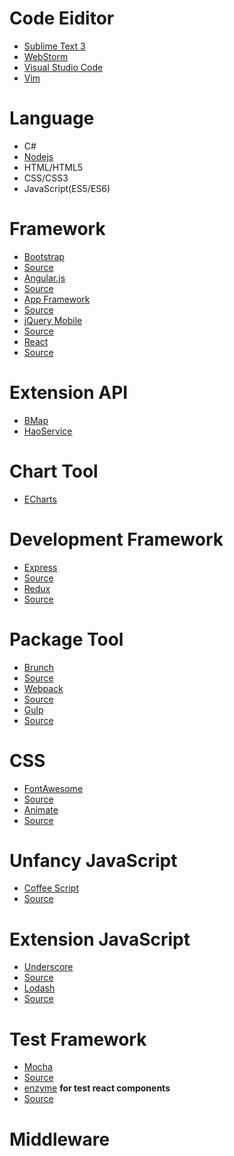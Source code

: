 # Code Eiditor
* [Sublime Text 3](http://www.sublimetext.com/3)  
* [WebStorm](http://www.jetbrains.com/webstorm/)  
* [Visual Studio Code](https://www.visualstudio.com/)  
* [Vim](http://www.vim.org/)  

# Language
* C#
* [Nodejs](https://nodejs.org/en/)  
* HTML/HTML5
* CSS/CSS3
* JavaScript(ES5/ES6<Babel>)

# Framework
* [Bootstrap](http://getbootstrap.com/)
 * [Source](https://github.com/twbs/bootstrap)
* [Angular.js](http://angularjs.org/)
 * [Source](https://github.com/angular/angular.js)
* [App Framework](http://app-framework-software.intel.com/)
 * [Source](https://github.com/01org/appframework)
* [jQuery Mobile](http://jquerymobile.com/)
 * [Source](https://github.com/jquery/jquery-mobile)
* [React](https://facebook.github.io/react/)
 * [Source](https://github.com/facebook/react)

# Extension API
* [BMap](http://developer.baidu.com/map/)
* [HaoService](http://www.haoservice.com/)

# Chart Tool
* [ECharts](http://echarts.baidu.com/)

# Development Framework
* [Express](http://expressjs.com/)
 * [Source](https://github.com/strongloop/express)
* [Redux](http://redux.js.org/)
 * [Source](https://github.com/rackt/redux)

# Package Tool
* [Brunch](http://brunch.io/)
 * [Source](https://github.com/brunch/brunch)
* [Webpack](https://webpack.github.io/)
 * [Source](https://github.com/webpack/webpack)
* [Gulp](http://gulpjs.com)
 * [Source](https://github.com/gulpjs/gulp)

# CSS
* [FontAwesome](http://www.fontawesome.io)
 * [Source](https://github.com/FortAwesome/Font-Awesome)
* [Animate](http://daneden.github.io/animate.css/)
 * [Source](https://github.com/daneden/animate.css)

# Unfancy JavaScript
* [Coffee Script](http://coffeescript.org/)
 * [Source](https://github.com/jashkenas/coffeescript) 

# Extension JavaScript
* [Underscore](http://underscorejs.org/)
 * [Source](https://github.com/jashkenas/underscore)
* [Lodash](https://lodash.com/)
 * [Source](https://github.com/lodash/lodash)

# Test Framework
* [Mocha](http://mochajs.org/)
 * [Source](https://github.com/mochajs/mocha)
* [enzyme](http://airbnb.io/enzyme/) **for test react components**
 * [Source](https://github.com/airbnb/enzyme)

# Middleware
